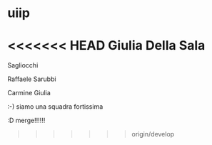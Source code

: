 # uiip


<<<<<<< HEAD
Giulia Della Sala
=======
Sagliocchi






Raffaele Sarubbi

Carmine
Giulia





















:-) siamo una squadra fortissima




















































































































































































































































































































































































:D merge!!!!!!

>>>>>>> origin/develop

